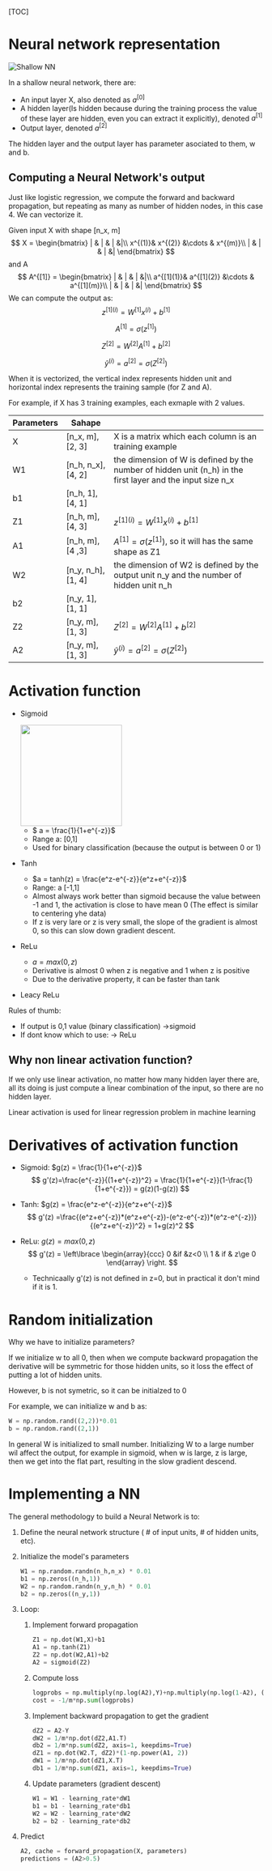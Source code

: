 [TOC]

# Neural network representation

![Shallow NN](figures/shallowNN.png)

In a shallow neural network, there are:

- An input layer X, also denoted as $a^{[0]}$
- A hidden layer(Is hidden because during the training process the value of these layer are hidden, even you can extract it explicitly), denoted $a^{[1]}$
- Output layer, denoted $a^{[2]}$

The hidden layer and the output layer has parameter asociated to them, w and b.

## Computing a Neural Network's output

Just like logistic regression, we compute the forward and backward propagation, but repeating as many as number of hidden nodes, in this case 4. We can vectorize it. 



Given input X with shape [n_x, m]
$$
X = \begin{bmatrix}
| & | & | &|\\
x^{(1)}& x^{(2)} &\cdots & x^{(m)}\\
| & | & | &|
\end{bmatrix}
$$
and A 
$$
A^{[1]} = \begin{bmatrix}
| & | & | &|\\
a^{[1](1)}& a^{[1](2)} &\cdots & a^{[1](m)}\\
| & | & | &|
\end{bmatrix}
$$
We can compute the output as:
$$
z^{[1] (i)} =  W^{[1]} x^{(i)} + b^{[1]} \tag{1}
$$

$$
A^{[1]} = \sigma(z^{[1]}) \tag{2}
$$

$$
Z^{[2]} = W^{[2]} A^{[1]} + b^{[2]} \tag{3}
$$

$$
\hat{y}^{(i)} = a^{[2]} = \sigma(Z^{ [2]})\tag{4}
$$

When it is vectorized, the vertical index represents hidden unit and horizontal index represents the training sample (for Z and A).



For example, if X has 3 training examples, each exmaple with 2 values.

| Parameters | Sahape                |                                                              |
| ---------- | --------------------- | ------------------------------------------------------------ |
| X          | [n_x, m],    [2, 3]   | X is a matrix which each column is an training example       |
| W1         | [n_h, n_x], [4, 2]    | the dimension of W is defined by the number of hidden unit (n_h) in the first layer and the input size n_x |
| b1         | [n_h, 1],     [4, 1]  |                                                              |
| Z1         | [n_h, m],    [4, 3]   | $z^{[1] (i)} =  W^{[1]} x^{(i)} + b^{[1]}$                   |
| A1         | [n_h, m],    [4 ,3]   | $A^{[1]} = \sigma(z^{[1]})$, so it will has the same shape as Z1 |
| W2         | [n_y, n_h],  [1, 4]   | the dimension of W2 is defined by the output unit n_y and the number of hidden unit n_h |
| b2         | [n_y, 1],      [1, 1] |                                                              |
| Z2         | [n_y, m],    [1, 3]   | $Z^{[2]} = W^{[2]} A^{[1]} + b^{[2]}$                        |
| A2         | [n_y, m],    [1, 3]   | $\hat{y}^{(i)} = a^{[2]} = \sigma(Z^{ [2]})$                 |



# Activation function

- Sigmoid

  <img src ="figures/sigmoid.png" width="200">

  - $ a = \frac{1}{1+e^{-z}}$
  - Range a: [0,1]
  - Used for binary classification (because the output is between 0 or 1)

  

- Tanh 

  - $a = tanh(z) = \frac{e^z-e^{-z}}{e^z+e^{-z}}$
  - Range: a [-1,1]
  - Almost always work better than sigmoid because the value between -1 and 1, the activation is close to have mean 0 (The effect is similar to centering yhe data)
  - If z is very lare or z is very small, the slope of the gradient is almost 0, so this can slow down gradient descent.

- ReLu

  - $a = max(0,z)$
  - Derivative is almost 0 when z is negative and 1 when z is positive
  - Due to the derivative property, it can be faster than tank

- Leacy ReLu

Rules of thumb:

- If output is 0,1 value (binary classification) ->sigmoid
- If dont know which to use: -> ReLu

## Why non linear activation function?

If we only use linear activation, no matter how many hidden layer there are, all its doing is just compute a linear combination of the input, so there are no hidden layer.

Linear activation is used for linear regression problem in machine learning

# Derivatives of activation function

- Sigmoid: $g(z) = \frac{1}{1+e^{-z}}$
  $$
  g'(z)=\frac{e^{-z}}{(1+e^{-z})^2} = \frac{1}{1+e^{-z}}(1-\frac{1}{1+e^{-z}}) = g(z)(1-g(z))
  $$
  
- Tanh: $g(z) = \frac{e^z-e^{-z}}{e^z+e^{-z}}$
  $$
  g'(z) =\frac{(e^z+e^{-z})*(e^z+e^{-z})-(e^z-e^{-z})*(e^z-e^{-z})}{(e^z+e^{-z})^2} = 1+g(z)^2
  $$
  
- ReLu: $g(z)=max(0,z)$
  $$
  g'(z) = \left\lbrace \begin{array}{ccc}
  					0 &if &z<0 \\
  					1 & if & z\ge 0 
  					\end{array}
  \right.
  $$

  - Technicaally g'(z) is not defined in z=0, but in practical it don't mind if it is 1.



# Random initialization

Why we have to initialize parameters?

If we initialize w to all 0, then when we compute backward propagation the derivative will be symmetric for those hidden units, so it loss the effect of putting a lot of hidden units.

However, b is not symetric, so it can be initialzed to 0

For example, we can initialize w and b as:

```python
W = np.random.rand((2,2))*0.01
b = np.random.rand((2,1))
```

In general W is initialized to small number. Initializing W to a large number wil affect the output, for example in sigmoid, when w is large, z is large, then we get into the flat part, resulting in the slow gradient descend.

# Implementing a NN

The general methodology to build a Neural Network is to:

1. Define the neural network structure ( # of input units,  # of hidden units, etc). 

2. Initialize the model's parameters

   ```python
   W1 = np.random.randn(n_h,n_x) * 0.01
   b1 = np.zeros((n_h,1))
   W2 = np.random.randn(n_y,n_h) * 0.01
   b2 = np.zeros((n_y,1))
   ```

3. Loop:

      1. Implement forward propagation

           ```python
           Z1 = np.dot(W1,X)+b1
           A1 = np.tanh(Z1)
           Z2 = np.dot(W2,A1)+b2
           A2 = sigmoid(Z2)
           ```

      2. Compute loss

           ```python
           logprobs = np.multiply(np.log(A2),Y)+np.multiply(np.log(1-A2), (1-Y))
           cost = -1/m*np.sum(logprobs)
           ```

      3. Implement backward propagation to get the gradient

           ```python
           dZ2 = A2-Y
           dW2 = 1/m*np.dot(dZ2,A1.T)
           db2 = 1/m*np.sum(dZ2, axis=1, keepdims=True)
           dZ1 = np.dot(W2.T, dZ2)*(1-np.power(A1, 2))
           dW1 = 1/m*np.dot(dZ1,X.T)
           db1 = 1/m*np.sum(dZ1, axis=1, keepdims=True)
           ```

      4. Update parameters (gradient descent)

           ```python
           W1 = W1 - learning_rate*dW1
           b1 = b1 - learning_rate*db1
           W2 = W2 - learning_rate*dW2
           b2 = b2 - learning_rate*db2
           ```

4. Predict

   ```python
   A2, cache = forward_propagation(X, parameters)
   predictions = (A2>0.5)
   ```

   
